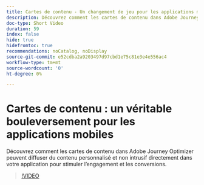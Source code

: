 ```yaml
---
title: Cartes de contenu - Un changement de jeu pour les applications mobiles
description: Découvrez comment les cartes de contenu dans Adobe Journey Optimizer peuvent diffuser du contenu personnalisé et non intrusif directement dans votre application pour stimuler l’engagement et les conversions.
doc-type: Short Video
duration: 59
index: false
hide: true
hidefromtoc: true
recommendations: noCatalog, noDisplay
source-git-commit: e52cdba2a9203497d97cbd1e75c81e3e4e556ac4
workflow-type: tm+mt
source-wordcount: '0'
ht-degree: 0%

---
```



# Cartes de contenu : un véritable bouleversement pour les applications mobiles

Découvrez comment les cartes de contenu dans Adobe Journey Optimizer peuvent diffuser du contenu personnalisé et non intrusif directement dans votre application pour stimuler l’engagement et les conversions.

<!-- 62_S603_3442534_58_content-cards-a-gamechanger-for-mobile-apps -->
>[!VIDEO](https://video.tv.adobe.com/v/3458224/?learn=on&enablevpops=true)
